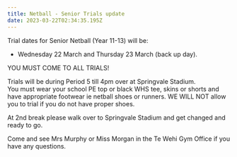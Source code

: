 ```yaml
---
title: Netball - Senior Trials update
date: 2023-03-22T02:34:35.195Z
---
```

Trial dates for Senior Netball (Year 11-13) will be:  

* Wednesday 22 March and Thursday 23 March (back up day).  

YOU MUST COME TO ALL TRIALS!



Trials will be during Period 5 till 4pm over at Springvale Stadium.  
You must wear your school PE top or black WHS tee, skins or shorts and have appropriate footwear ie netball shoes or runners. WE WILL NOT allow you to trial if you do not have proper shoes.  

At 2nd break please walk over to Springvale Stadium and get changed and ready to go.  

Come and see Mrs Murphy or Miss Morgan in the Te Wehi Gym Office if you have any questions.